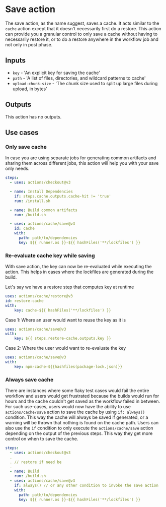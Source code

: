 # Save action

The save action, as the name suggest, saves a cache. It acts similar to the `cache` action except that it doesn't necessarily first do a restore. This action can provide you a granular control to only save a cache without having to necessarily restore it, or to do a restore anywhere in the workflow job and not only in post phase.

## Inputs

* `key` - 'An explicit key for saving the cache'
* `path` - 'A list of files, directories, and wildcard patterns to cache'
* `upload-chunk-size` - 'The chunk size used to split up large files during upload, in bytes'

## Outputs

This action has no outputs.

## Use cases


### Only save cache

In case you are using separate jobs for generating common artifacts and sharing them across different jobs, this action will help you with your save only needs.

```yaml
steps:
  - uses: actions/checkout@v3

  - name: Install Dependencies
    if: steps.cache.outputs.cache-hit != 'true'
    run: /install.sh

  - name: Build common artifacts
    run: /build.sh

  - uses: actions/cache/save@v3
    id: cache
    with:
      path: path/to/dependencies
      key: ${{ runner.os }}-${{ hashFiles('**/lockfiles') }}
```

### Re-evaluate cache key while saving

With save action, the key can now be re-evaluated while executing the action. This helps in cases where the lockfiles are generated during the build.

Let's say we have a restore step that computes key at runtime

```yaml
uses: actions/cache/restore@v3
id: restore-cache
with:
    key: cache-${{ hashFiles('**/lockfiles') }}
```

Case 1: Where an user would want to reuse the key as it is
```yaml
uses: actions/cache/save@v3
with:
    key: ${{ steps.restore-cache.outputs.key }}
```

Case 2: Where the user would want to re-evaluate the key
```yaml
uses: actions/cache/save@v3
with:
    key: npm-cache-${{hashfiles(package-lock.json)}}
```

### Always save cache

There are instances where some flaky test cases would fail the entire workflow and users would get frustrated because the builds would run for hours and the cache couldn't get saved as the workflow failed in between. For such use-cases, users would now have the ability to use `actions/cache/save` action to save the cache by using `if: always()` condition. This way the cache will always be saved if generated, or a warning will be thrown that nothing is found on the cache path. Users can also use the `if` condition to only execute the `actions/cache/save` action depending on the output of the previous steps. This way they get more control on when to save the cache.

```yaml
steps:
  - uses: actions/checkout@v3
  .
  . // restore if need be
  .
  - name: Build
    run: /build.sh
  - uses: actions/cache/save@v3
    if: always() // or any other condition to invoke the save action
    with:
      path: path/to/dependencies
      key: ${{ runner.os }}-${{ hashFiles('**/lockfiles') }}
```
